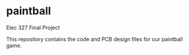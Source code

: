 # paintball
Elec 327 Final Project


This repository contains the code and PCB design files for our paintball game.

